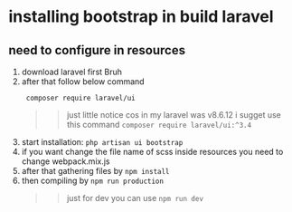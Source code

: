 # installing bootstrap in build laravel

## need to configure in resources

1. download laravel first Bruh
2. after that follow below command
   ```
    composer require laravel/ui
   ```
   >> just little notice cos in my laravel was v8.6.12 i sugget use this command `composer require laravel/ui:^3.4`
3. start installation: `php artisan ui bootstrap`
4. if you want change the file name of scss inside resources you need to change webpack.mix.js
5. after that gathering files by `npm install`
6. then compiling by `npm run production`
    >> just for dev you can use `npm run dev`
